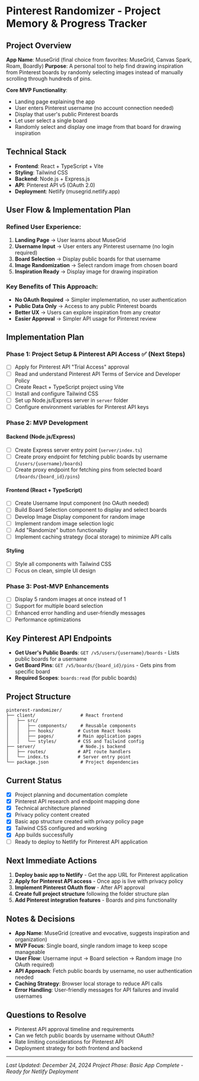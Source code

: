 # Pinterest Randomizer - Project Memory & Progress Tracker

## Project Overview
**App Name**: MuseGrid (final choice from favorites: MuseGrid, Canvas Spark, Roam, Boardly)
**Purpose**: A personal tool to help find drawing inspiration from Pinterest boards by randomly selecting images instead of manually scrolling through hundreds of pins.

**Core MVP Functionality**:
- Landing page explaining the app
- User enters Pinterest username (no account connection needed)
- Display that user's public Pinterest boards
- Let user select a single board
- Randomly select and display one image from that board for drawing inspiration

## Technical Stack
- **Frontend**: React + TypeScript + Vite
- **Styling**: Tailwind CSS
- **Backend**: Node.js + Express.js
- **API**: Pinterest API v5 (OAuth 2.0)
- **Deployment**: Netlify (musegrid.netlify.app)

## User Flow & Implementation Plan

### **Refined User Experience:**
1. **Landing Page** → User learns about MuseGrid
2. **Username Input** → User enters any Pinterest username (no login required)
3. **Board Selection** → Display public boards for that username
4. **Image Randomization** → Select random image from chosen board
5. **Inspiration Ready** → Display image for drawing inspiration

### **Key Benefits of This Approach:**
- **No OAuth Required** → Simpler implementation, no user authentication
- **Public Data Only** → Access to any public Pinterest boards
- **Better UX** → Users can explore inspiration from any creator
- **Easier Approval** → Simpler API usage for Pinterest review

## Implementation Plan

### Phase 1: Project Setup & Pinterest API Access ✅ (Next Steps)
- [ ] Apply for Pinterest API "Trial Access" approval
- [ ] Read and understand Pinterest API Terms of Service and Developer Policy
- [ ] Create React + TypeScript project using Vite
- [ ] Install and configure Tailwind CSS
- [ ] Set up Node.js/Express server in `server` folder
- [ ] Configure environment variables for Pinterest API keys

### Phase 2: MVP Development

#### Backend (Node.js/Express)
- [ ] Create Express server entry point (`server/index.ts`)
- [ ] Create proxy endpoint for fetching public boards by username (`/users/{username}/boards`)
- [ ] Create proxy endpoint for fetching pins from selected board (`/boards/{board_id}/pins`)

#### Frontend (React + TypeScript)
- [ ] Create Username Input component (no OAuth needed)
- [ ] Build Board Selection component to display and select boards
- [ ] Develop Image Display component for random image
- [ ] Implement random image selection logic
- [ ] Add "Randomize" button functionality
- [ ] Implement caching strategy (local storage) to minimize API calls

#### Styling
- [ ] Style all components with Tailwind CSS
- [ ] Focus on clean, simple UI design

### Phase 3: Post-MVP Enhancements
- [ ] Display 5 random images at once instead of 1
- [ ] Support for multiple board selection
- [ ] Enhanced error handling and user-friendly messages
- [ ] Performance optimizations

## Key Pinterest API Endpoints
- **Get User's Public Boards**: `GET /v5/users/{username}/boards` - Lists public boards for a username
- **Get Board Pins**: `GET /v5/boards/{board_id}/pins` - Gets pins from specific board
- **Required Scopes**: `boards:read` (for public boards)

## Project Structure
```
pinterest-randomizer/
├── client/                 # React frontend
│   ├── src/
│   │   ├── components/     # Reusable components
│   │   ├── hooks/         # Custom React hooks
│   │   ├── pages/         # Main application pages
│   │   └── styles/        # CSS and Tailwind config
├── server/                 # Node.js backend
│   ├── routes/            # API route handlers
│   └── index.ts           # Server entry point
└── package.json            # Project dependencies
```

## Current Status
- [x] Project planning and documentation complete
- [x] Pinterest API research and endpoint mapping done
- [x] Technical architecture planned
- [x] Privacy policy content created
- [x] Basic app structure created with privacy policy page
- [x] Tailwind CSS configured and working
- [x] App builds successfully
- [ ] Ready to deploy to Netlify for Pinterest API application

## Next Immediate Actions
1. **Deploy basic app to Netlify** - Get the app URL for Pinterest application
2. **Apply for Pinterest API access** - Once app is live with privacy policy
3. **Implement Pinterest OAuth flow** - After API approval
4. **Create full project structure** following the folder structure plan
5. **Add Pinterest integration features** - Boards and pins functionality

## Notes & Decisions
- **App Name**: MuseGrid (creative and evocative, suggests inspiration and organization)
- **MVP Focus**: Single board, single random image to keep scope manageable
- **User Flow**: Username input → Board selection → Random image (no OAuth required)
- **API Approach**: Fetch public boards by username, no user authentication needed
- **Caching Strategy**: Browser local storage to reduce API calls
- **Error Handling**: User-friendly messages for API failures and invalid usernames

## Questions to Resolve
- Pinterest API approval timeline and requirements
- Can we fetch public boards by username without OAuth?
- Rate limiting considerations for Pinterest API
- Deployment strategy for both frontend and backend

---
*Last Updated: December 24, 2024*
*Project Phase: Basic App Complete - Ready for Netlify Deployment*
